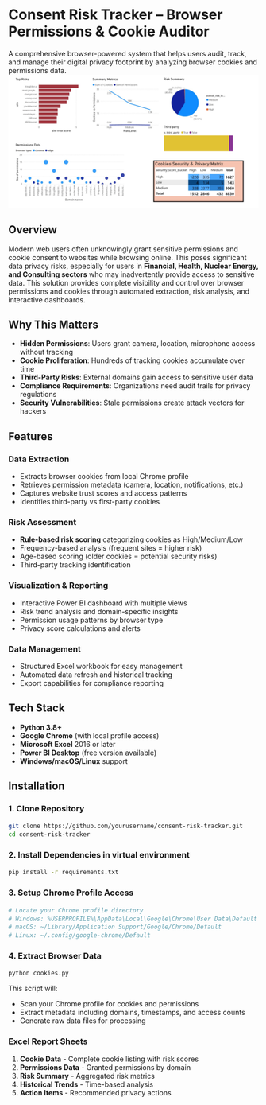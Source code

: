 # Consent Risk Tracker – Browser Permissions & Cookie Auditor
A comprehensive browser-powered system that helps users audit, track, and manage their digital privacy footprint by analyzing browser cookies and permissions data.
![image alt](https://github.com/jetsu03/CONSENT-RISK-TRACKER/blob/main/Graphs.jpg)

## Overview
Modern web users often unknowingly grant sensitive permissions and cookie consent to websites while browsing online. This poses significant data privacy risks, especially for users in **Financial, Health, Nuclear Energy, and Consulting sectors** who may inadvertently provide access to sensitive data.
This solution provides complete visibility and control over browser permissions and cookies through automated extraction, risk analysis, and interactive dashboards.

## Why This Matters
- **Hidden Permissions**: Users grant camera, location, microphone access without tracking
- **Cookie Proliferation**: Hundreds of tracking cookies accumulate over time
- **Third-Party Risks**: External domains gain access to sensitive user data
- **Compliance Requirements**: Organizations need audit trails for privacy regulations
- **Security Vulnerabilities**: Stale permissions create attack vectors for hackers

## Features
### Data Extraction
- Extracts browser cookies from local Chrome profile
- Retrieves permission metadata (camera, location, notifications, etc.)
- Captures website trust scores and access patterns
- Identifies third-party vs first-party cookies

### Risk Assessment
- **Rule-based risk scoring** categorizing cookies as High/Medium/Low
- Frequency-based analysis (frequent sites = higher risk)
- Age-based scoring (older cookies = potential security risks)
- Third-party tracking identification

### Visualization & Reporting
- Interactive Power BI dashboard with multiple views
- Risk trend analysis and domain-specific insights
- Permission usage patterns by browser type
- Privacy score calculations and alerts

### Data Management
- Structured Excel workbook for easy management
- Automated data refresh and historical tracking
- Export capabilities for compliance reporting

## Tech Stack
- **Python 3.8+**
- **Google Chrome** (with local profile access)
- **Microsoft Excel** 2016 or later
- **Power BI Desktop** (free version available)
- **Windows/macOS/Linux** support

## Installation

### 1. Clone Repository
```bash
git clone https://github.com/yourusername/consent-risk-tracker.git
cd consent-risk-tracker
```

### 2. Install Dependencies in virtual environment
```bash
pip install -r requirements.txt
```

### 3. Setup Chrome Profile Access
```bash
# Locate your Chrome profile directory
# Windows: %USERPROFILE%\AppData\Local\Google\Chrome\User Data\Default
# macOS: ~/Library/Application Support/Google/Chrome/Default
# Linux: ~/.config/google-chrome/Default
```

### 4. Extract Browser Data
```bash
python cookies.py
```
This script will:
- Scan your Chrome profile for cookies and permissions
- Extract metadata including domains, timestamps, and access counts
- Generate raw data files for processing

### Excel Report Sheets
1. **Cookie Data** - Complete cookie listing with risk scores
2. **Permissions Data** - Granted permissions by domain
3. **Risk Summary** - Aggregated risk metrics
4. **Historical Trends** - Time-based analysis
5. **Action Items** - Recommended privacy actions
